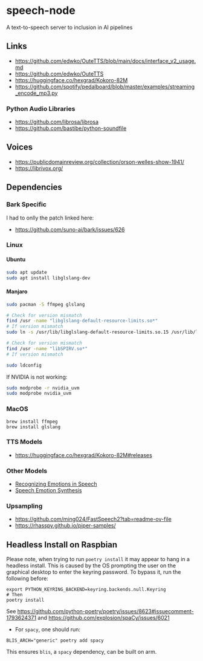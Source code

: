 # speech-node
A text-to-speech server to inclusion in AI pipelines


## Links
- https://github.com/edwko/OuteTTS/blob/main/docs/interface_v2_usage.md
- https://github.com/edwko/OuteTTS
- https://huggingface.co/hexgrad/Kokoro-82M
- https://github.com/spotify/pedalboard/blob/master/examples/streaming_encode_mp3.py

### Python Audio Libraries
- https://github.com/librosa/librosa
- https://github.com/bastibe/python-soundfile

## Voices
- https://publicdomainreview.org/collection/orson-welles-show-1941/
- https://librivox.org/



## Dependencies

### Bark Specific
I had to onlly the patch linked here:
- https://github.com/suno-ai/bark/issues/626

### Linux


#### Ubuntu
```sh
sudo apt update
sudo apt install libglslang-dev
```

#### Manjaro
```sh
sudo pacman -S ffmpeg glslang

# Check for version mismatch
find /usr -name "libglslang-default-resource-limits.so*"
# If version mismatch
sudo ln -s /usr/lib/libglslang-default-resource-limits.so.15 /usr/lib/libglslang-default-resource-limits.so.14

# Check for version mismatch
find /usr -name "libSPIRV.so*"
# If version mismatch

sudo ldconfig
```

If NVIDIA is not working:
```sh
sudo modprobe -r nvidia_uvm
sudo modprobe nvidia_uvm
```

### MacOS
```
brew install ffmpeg
brew install glslang
```

### TTS Models
- https://huggingface.co/hexgrad/Kokoro-82M#releases

### Other Models
- [Recognizing Emotions in Speech](https://github.com/ddlBoJack/emotion2vec)
- [Speech Emotion Synthesis](https://github.com/NN-Project-2/Emotion-TTS-Emebddings)



### Upsampling
- https://github.com/ming024/FastSpeech2?tab=readme-ov-file
- https://rhasspy.github.io/piper-samples/

## Headless Install on Raspbian
Please note, when trying to run `poetry install` it may appear to hang in a headless install.  This is caused by the OS prompting the user on the graphical desktop to enter the keyring password.  To bypass it, run the following before:

```
export PYTHON_KEYRING_BACKEND=keyring.backends.null.Keyring
# Then
poetry install
```

See https://github.com/python-poetry/poetry/issues/8623#issuecomment-1793624371
and https://github.com/explosion/spaCy/issues/6021
* For `spacy`, one should run:
```
BLIS_ARCH="generic" poetry add spacy
```
This ensures `blis`, a `spacy` dependency, can be built on arm.
